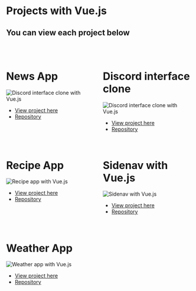 # Projects with Vue.js

## You can view each project below

<div style="margin-top: 50px">
  <div style="display: grid; grid-template-columns: repeat(2,1fr); gap: 20px; max-width: 900px">
     <div>
      <h1>News App</h1>
      <img src="./images/NewsApp.gif" alt="Discord interface clone with Vue.js" style="max-width: 100%;">
      <ul>
        <li><a href="https://barbosadiego.github.io/news-app-repo/" target="_blank">View project here</a></li>
        <li><a href="https://github.com/barbosadiego/news-app" target="_blank">Repository</a></li>
      </ul>
    </div>
    <div>
      <h1>Discord interface clone</h1>
      <img src="./images/discord.gif" alt="Discord interface clone with Vue.js" style="max-width: 100%;">
      <ul>
        <li><a href="https://barbosadiego.github.io/discord-vue-repo/" target="_blank">View project here</a></li>
        <li><a href="https://github.com/barbosadiego/discord-vue" target="_blank">Repository</a></li>
      </ul>
    </div>
    <div>
      <h1>Recipe App</h1>
      <img src="./images/recipe-app.gif" alt="Recipe app with Vue.js" style="max-width: 100%;">
        <ul>
        <li><a href="https://barbosadiego.github.io/recipe-repo/" target="_blank">View project here</a></li>
        <li><a href="https://github.com/barbosadiego/recipe-app-vue" target="_blank">Repository</a></li>
      </ul>
    </div>
    <div>
      <h1>Sidenav with Vue.js</h1>
      <img src="./images/sidenav.gif" alt="Sidenav with Vue.js" style="max-width: 100%;">
        <ul>
        <li><a href="https://barbosadiego.github.io/sidebar-repo/" target="_blank">View project here</a></li>
        <li><a href="https://github.com/barbosadiego/sidebar-vue" target="_blank">Repository</a></li>
      </ul>
    </div>
    <div>
      <h1>Weather App</h1>
      <img src="./images/weather-app.gif" alt="Weather app with Vue.js" style="max-width: 100%;">
        <ul>
        <li><a href="https://barbosadiego.github.io/weather-app-repo/" target="_blank">View project here</a></li>
        <li><a href="https://github.com/barbosadiego/weather-app-repo" target="_blank">Repository</a></li>
      </ul>
    </div>
  </div>
</div>
